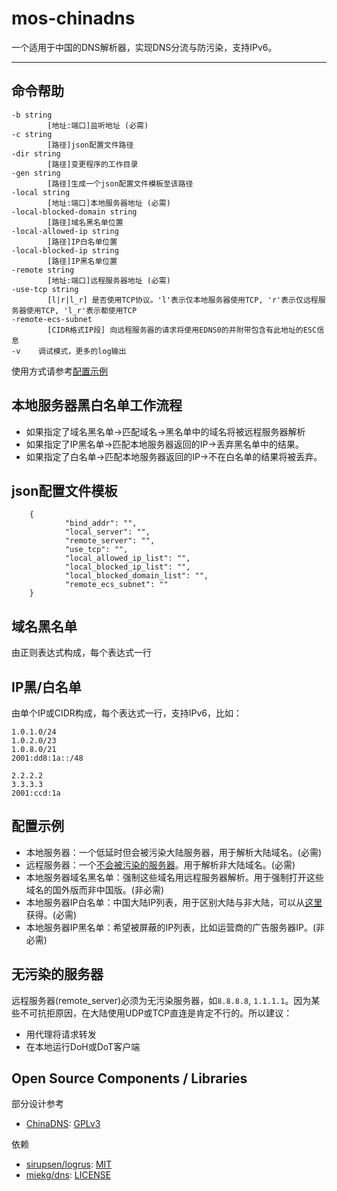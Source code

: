 # mos-chinadns

一个适用于中国的DNS解析器，实现DNS分流与防污染，支持IPv6。

---

## 命令帮助

    -b string
            [地址:端口]监听地址 (必需)
    -c string
            [路径]json配置文件路径
    -dir string
            [路径]变更程序的工作目录
    -gen string
            [路径]生成一个json配置文件模板至该路径
    -local string
            [地址:端口]本地服务器地址 (必需)
    -local-blocked-domain string
            [路径]域名黑名单位置
    -local-allowed-ip string
            [路径]IP白名单位置
    -local-blocked-ip string
            [路径]IP黑名单位置
    -remote string
            [地址:端口]远程服务器地址 (必需)
    -use-tcp string
            [l|r|l_r] 是否使用TCP协议。'l'表示仅本地服务器使用TCP, 'r'表示仅远程服务器使用TCP, 'l_r'表示都使用TCP
    -remote-ecs-subnet
            [CIDR格式IP段] 向远程服务器的请求将使用EDNS0的并附带包含有此地址的ESC信息
    -v    调试模式，更多的log输出

使用方式请参考[配置示例](#配置示例)


## 本地服务器黑白名单工作流程

* 如果指定了域名黑名单->匹配域名->黑名单中的域名将被远程服务器解析
* 如果指定了IP黑名单->匹配本地服务器返回的IP->丢弃黑名单中的结果。
* 如果指定了白名单->匹配本地服务器返回的IP->不在白名单的结果将被丢弃。

## json配置文件模板

        {
                "bind_addr": "",
                "local_server": "",
                "remote_server": "",
                "use_tcp": "",
                "local_allowed_ip_list": "",
                "local_blocked_ip_list": "",
                "local_blocked_domain_list": "",
                "remote_ecs_subnet": ""
        }

## 域名黑名单

由正则表达式构成，每个表达式一行

## IP黑/白名单

由单个IP或CIDR构成，每个表达式一行，支持IPv6，比如：

    1.0.1.0/24
    1.0.2.0/23
    1.0.8.0/21
    2001:dd8:1a::/48

    2.2.2.2
    3.3.3.3
    2001:ccd:1a

## 配置示例

* 本地服务器：一个低延时但会被污染大陆服务器，用于解析大陆域名。(必需)
* 远程服务器：一个[不会被污染的服务器](#不会被污染的服务器)。用于解析非大陆域名。(必需)
* 本地服务器域名黑名单：强制这些域名用远程服务器解析。用于强制打开这些域名的国外版而非中国版。(非必需)
* 本地服务器IP白名单：中国大陆IP列表，用于区别大陆与非大陆，可以从[这里](https://github.com/LisonFan/china_ip_list)获得。(必需)
* 本地服务器IP黑名单：希望被屏蔽的IP列表，比如运营商的广告服务器IP。(非必需)

## 无污染的服务器

远程服务器(remote_server)必须为无污染服务器，如`8.8.8.8`, `1.1.1.1`。因为某些不可抗拒原因，在大陆使用UDP或TCP直连是肯定不行的。所以建议：

* 用代理将请求转发
* 在本地运行DoH或DoT客户端

## Open Source Components / Libraries

部分设计参考

* [ChinaDNS](https://github.com/shadowsocks/ChinaDNS): [GPLv3](https://github.com/shadowsocks/ChinaDNS/blob/master/COPYING)

依赖

* [sirupsen/logrus](https://github.com/sirupsen/logrus): [MIT](https://github.com/sirupsen/logrus/blob/master/LICENSE)
* [miekg/dns](https://github.com/miekg/dns): [LICENSE](https://github.com/miekg/dns/blob/master/LICENSE)